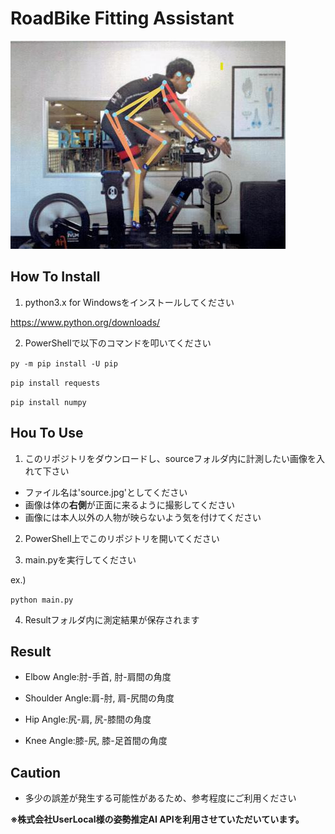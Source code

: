 # RoadBike Fitting Assistant


![result](https://github.com/satodayo/RoadBikeFittingAssistant/blob/master/result/resultpic.jpg)

## How To Install

1. python3.x for Windowsをインストールしてください

https://www.python.org/downloads/


2. PowerShellで以下のコマンドを叩いてください

  ```py -m pip install -U pip```

  ```pip install requests```

  ```pip install numpy```

## Hou To Use

1. このリポジトリをダウンロードし、sourceフォルダ内に計測したい画像を入れて下さい
- ファイル名は'source.jpg'としてください
- 画像は体の**右側**が正面に来るように撮影してください
- 画像には本人以外の人物が映らないよう気を付けてください

2. PowerShell上でこのリポジトリを開いてください

3. main.pyを実行してください

ex.)

```python main.py```

4. Resultフォルダ内に測定結果が保存されます

## Result
- Elbow Angle:肘-手首, 肘-肩間の角度

- Shoulder Angle:肩-肘, 肩-尻間の角度

- Hip Angle:尻-肩, 尻-膝間の角度

- Knee Angle:膝-尻, 膝-足首間の角度

## Caution
- 多少の誤差が発生する可能性があるため、参考程度にご利用ください

**※株式会社UserLocal様の姿勢推定AI APIを利用させていただいています。**
